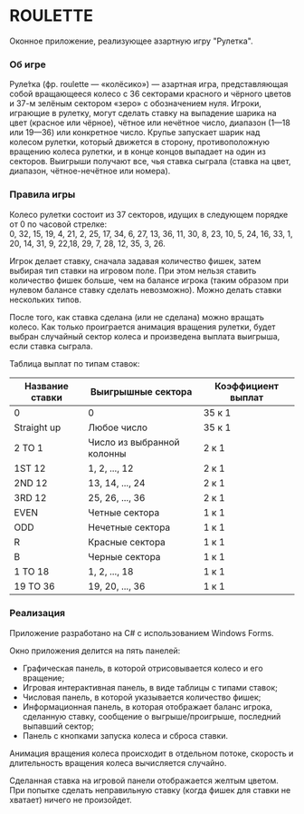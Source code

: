 ﻿# ROULETTE
Оконное приложение, реализующее азартную игру "Рулетка".

### Об игре
Руле́тка (фр. roulette — «колёсико») — азартная игра, представляющая собой вращающееся колесо с 36 секторами красного и чёрного цветов и 37-м зелёным сектором «зеро» с обозначением нуля. Игроки, играющие в рулетку, могут сделать ставку на выпадение шарика на цвет (красное или чёрное), чётное или нечётное число, диапазон (1—18 или 19—36) или конкретное число. Крупье запускает шарик над колесом рулетки, который движется в сторону, противоположную вращению колеса рулетки, и в конце концов выпадает на один из секторов. Выигрыши получают все, чья ставка сыграла (ставка на цвет, диапазон, чётное-нечётное или номера).

### Правила игры
Колесо рулетки состоит из 37 секторов, идущих в следующем порядке от 0 по часовой стрелке: <br>0, 32, 15, 19, 4, 21, 2, 25, 17, 34, 6, 27, 13, 36, 11, 30, 8, 23, 10, 5, 24, 16, 33, 1, 20, 14, 31, 9, 22,18, 29, 7, 28, 12, 35, 3, 26. 

Игрок делает ставку, сначала задавая количество фишек, затем выбирая тип ставки на игровом поле. При этом нельзя ставить количество фишек больше, чем на балансе игрока (таким образом при нулевом балансе ставку сделать невозможно). Можно делать ставки нескольких типов.

После того, как ставка сделана (или не сделана) можно вращать колесо. Как только проиграется анимация вращения рулетки, будет выбран случайный сектор колеса и произведена выплата выигрыша, если ставка сыграла.

Таблица выплат по типам ставок:

Название ставки | Выигрышные сектора | Коэффициент выплат
----------------|--------------------|--------------------
0               | 0                  | 35 к 1
Straight up     | Любое число        | 35 к 1
2 TO 1          | Число из выбранной колонны | 2 к 1
1ST 12          | 1, 2, ..., 12      | 2 к 1
2ND 12          | 13, 14, ..., 24    | 2 к 1
3RD 12          | 25, 26, ..., 36    | 2 к 1
EVEN            | Четные сектора     | 1 к 1
ODD             | Нечетные сектора   | 1 к 1
R               | Красные сектора    | 1 к 1
B               | Черные сектора     | 1 к 1
1 TO 18         | 1, 2, ..., 18      | 1 к 1
19 TO 36        | 19, 20, ..., 36    | 1 к 1

### Реализация
Приложение разработано на C# с использованием Windows Forms.

Окно приложения делится на пять панелей:
* Графическая панель, в которой отрисовывается колесо и его вращение;
* Игровая интерактивная панель, в виде таблицы с типами ставок;
* Числовая панель, в которой указывается количество фишек;
* Информационная панель, в которая отображает баланс игрока, сделанную ставку, сообщение о выгрыше/проигрыше, последний выпавший сектор;
* Панель с кнопками запуска колеса и сброса ставки.

Анимация вращения колеса происходит в отдельном потоке, скорость и длительность вращения колеса вычисляется случайно.

Сделанная ставка на игровой панели отображается желтым цветом. При попытке сделать неправильную ставку (когда фишек для ставки не хватает) ничего не произойдет.